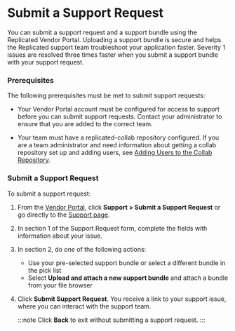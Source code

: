 # Submit a Support Request

You can submit a support request and a support bundle using the Replicated Vendor Portal. Uploading a support bundle is secure and helps the Replicated support team troubleshoot your application faster. Severity 1 issues are resolved three times faster when you submit a support bundle with your support request.

### Prerequisites

The following prerequisites must be met to submit support requests:

* Your Vendor Portal account must be configured for access to support before you can submit support requests. Contact your administrator to ensure that you are added to the correct team.

* Your team must have a replicated-collab repository configured. If you are a team administrator and need information about getting a collab repository set up and adding users, see [Adding Users to the Collab Repository](team-management-github-username#add).


### Submit a Support Request

To submit a support request:

1. From the [Vendor Portal](https://vendor.replicated.com), click **Support > Submit a Support Request** or go directly to the [Support page](https://vendor.replicated.com/support).

1. In section 1 of the Support Request form, complete the fields with information about your issue.

1. In section 2, do _one_ of the following actions:
    - Use your pre-selected support bundle or select a different bundle in the pick list
    - Select **Upload and attach a new support bundle** and attach a bundle from your file browser

1. Click **Submit Support Request**. You receive a link to your support issue, where you can interact with the support team.

   :::note
   Click **Back** to exit without submitting a support request.
   :::